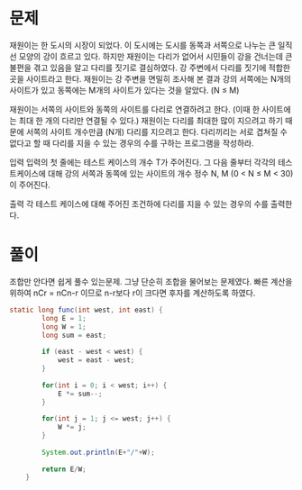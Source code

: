 # 문제


재원이는 한 도시의 시장이 되었다. 이 도시에는 도시를 동쪽과 서쪽으로 나누는 큰 일직선 모양의 강이 흐르고 있다.
하지만 재원이는 다리가 없어서 시민들이 강을 건너는데 큰 불편을 겪고 있음을 알고 다리를 짓기로 결심하였다.
강 주변에서 다리를 짓기에 적합한 곳을 사이트라고 한다. 
재원이는 강 주변을 면밀히 조사해 본 결과 강의 서쪽에는 N개의 사이트가 있고 동쪽에는 M개의 사이트가 있다는 것을 알았다. (N ≤ M)

재원이는 서쪽의 사이트와 동쪽의 사이트를 다리로 연결하려고 한다. (이때 한 사이트에는 최대 한 개의 다리만 연결될 수 있다.) 
재원이는 다리를 최대한 많이 지으려고 하기 때문에 서쪽의 사이트 개수만큼 (N개) 다리를 지으려고 한다.
다리끼리는 서로 겹쳐질 수 없다고 할 때 다리를 지을 수 있는 경우의 수를 구하는 프로그램을 작성하라.

입력
입력의 첫 줄에는 테스트 케이스의 개수 T가 주어진다. 그 다음 줄부터 각각의 테스트케이스에 대해 강의 서쪽과 동쪽에 있는 사이트의 개수 정수 N, M (0 < N ≤ M < 30)이 주어진다.

출력
각 테스트 케이스에 대해 주어진 조건하에 다리를 지을 수 있는 경우의 수를 출력한다.

# 풀이

조합만 안다면 쉽게 풀수 있는문제. 그냥 단순히 조합을 물어보는 문제였다.
빠른 계산을 위하여 nCr = nCn-r 이므로
n-r보다 r이 크다면 후자를 계산하도록 하였다.
```java
static long func(int west, int east) {
		long E = 1;
		long W = 1;
		long sum = east;
		
		if (east - west < west) {
			west = east - west;
		}
		
		for(int i = 0; i < west; i++) {
			E *= sum--;
		}
				
		for(int j = 1; j <= west; j++) {
			W *= j;
		}
		
		System.out.println(E+"/"+W);
		
		return E/W;
	}
```
